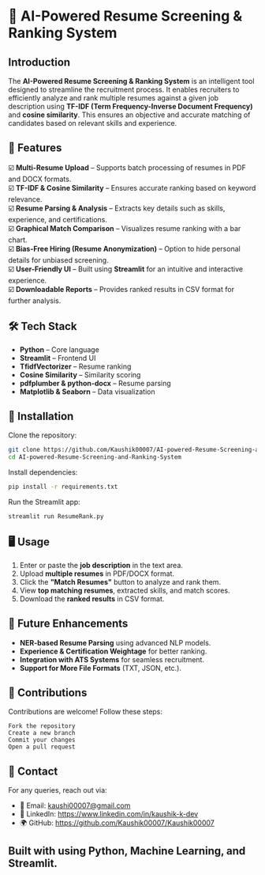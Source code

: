 # 📄 AI-Powered Resume Screening & Ranking System

##  Introduction
The **AI-Powered Resume Screening & Ranking System** is an intelligent tool designed to streamline the recruitment process. It enables recruiters to efficiently analyze and rank multiple resumes against a given job description using **TF-IDF (Term Frequency-Inverse Document Frequency)** and **cosine similarity**. This ensures an objective and accurate matching of candidates based on relevant skills and experience.

## 🎯 Features
☑️ **Multi-Resume Upload** – Supports batch processing of resumes in PDF and DOCX formats.  
☑️ **TF-IDF & Cosine Similarity** – Ensures accurate ranking based on keyword relevance.  
☑️ **Resume Parsing & Analysis** – Extracts key details such as skills, experience, and certifications.  
☑️ **Graphical Match Comparison** – Visualizes resume ranking with a bar chart.  
☑️ **Bias-Free Hiring (Resume Anonymization)** – Option to hide personal details for unbiased screening.  
☑️ **User-Friendly UI** – Built using **Streamlit** for an intuitive and interactive experience.  
☑️ **Downloadable Reports** – Provides ranked results in CSV format for further analysis.  

## 🛠 Tech Stack
- **Python** – Core language
- **Streamlit** – Frontend UI
- **TfidfVectorizer** – Resume ranking
- **Cosine Similarity** – Similarity scoring
- **pdfplumber & python-docx** – Resume parsing
- **Matplotlib & Seaborn** – Data visualization

## 📌 Installation
Clone the repository:
```bash
git clone https://github.com/Kaushik00007/AI-powered-Resume-Screening-and-Ranking-System
cd AI-powered-Resume-Screening-and-Ranking-System
```

Install dependencies:
```bash
pip install -r requirements.txt
```

Run the Streamlit app:
```bash
streamlit run ResumeRank.py
```

## 🖥️ Usage
1. Enter or paste the **job description** in the text area.
2. Upload **multiple resumes** in PDF/DOCX format.
3. Click the **"Match Resumes"** button to analyze and rank them.
4. View **top matching resumes**, extracted skills, and match scores.
5. Download the **ranked results** in CSV format.

## 🔮 Future Enhancements
- **NER-based Resume Parsing** using advanced NLP models.
- **Experience & Certification Weightage** for better ranking.
- **Integration with ATS Systems** for seamless recruitment.
- **Support for More File Formats** (TXT, JSON, etc.).

## 🙌 Contributions
Contributions are welcome! Follow these steps:
```
Fork the repository
Create a new branch 
Commit your changes
Open a pull request
```
## 📧 Contact
For any queries, reach out via:

- 📧 Email: kaushi00007@gmail.com  
- 🔗 LinkedIn: https://www.linkedin.com/in/kaushik-k-dev
- 🌍 GitHub: https://github.com/Kaushik00007/Kaushik00007

## Built with using Python, Machine Learning, and Streamlit. 

